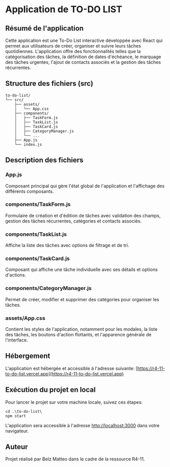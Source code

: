 # Application de TO-DO LIST

## Résumé de l'application

Cette application est une To-Do List interactive développée avec React qui permet aux utilisateurs de créer, organiser et suivre leurs tâches quotidiennes. L'application offre des fonctionnalités telles que la catégorisation des tâches, la définition de dates d'échéance, le marquage des tâches urgentes, l'ajout de contacts associés et la gestion des tâches récurrentes.

## Structure des fichiers (src)

```
to-do-list/
└── src/
    ├── assets/
    │   └── App.css
    ├── components/
    │   ├── TaskForm.js
    │   ├── TaskList.js
    │   ├── TaskCard.js
    │   ├── CategoryManager.js
    │   └── ...
    ├── App.js
    └── index.js
```

## Description des fichiers

### App.js
Composant principal qui gère l'état global de l'application et l'affichage des différents composants.

### components/TaskForm.js
Formulaire de création et d'édition de tâches avec validation des champs, gestion des tâches récurrentes, catégories et contacts associés.

### components/TaskList.js
Affiche la liste des tâches avec options de filtrage et de tri.

### components/TaskCard.js
Composant qui affiche une tâche individuelle avec ses détails et options d'actions.

### components/CategoryManager.js
Permet de créer, modifier et supprimer des catégories pour organiser les tâches.

### assets/App.css
Contient les styles de l'application, notamment pour les modales, la liste des tâches, les boutons d'action flottants, et l'apparence générale de l'interface.

## Hébergement

L'application est hébergée et accessible à l'adresse suivante:
[https://r4-11-to-do-list.vercel.app](https://r4-11-to-do-list.vercel.app)

## Exécution du projet en local

Pour lancer le projet sur votre machine locale, suivez ces étapes:

```
cd .\to-do-list\
npm start
```

L'application sera accessible à l'adresse [http://localhost:3000](http://localhost:3000) dans votre navigateur.

## Auteur

Projet réalisé par Belz Matteo dans le cadre de la ressource R4-11.